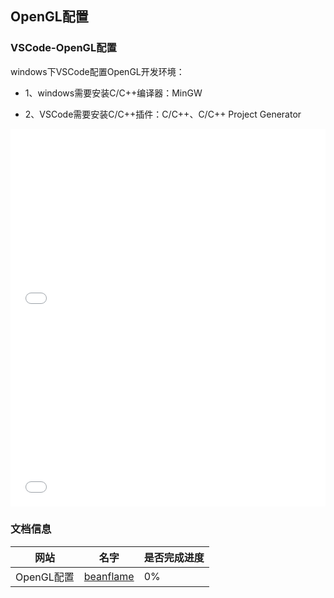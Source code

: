 ## OpenGL配置



### VSCode-OpenGL配置

windows下VSCode配置OpenGL开发环境：

* 1、windows需要安装C/C++编译器：<light>MinGW</light>

* 2、VSCode需要安装C/C++插件：<light>C/C++</light>、<light>C/C++ Project Generator</light>




<div style="position: relative; padding: 30% 45%;">
  
<iframe src="//player.bilibili.com/player.html?aid=100456428&cid=171311599&page=1&as_wide=1&high_quality=1&danmaku=" scrolling="no" border="0" frameborder="no" framespacing="0" allowfullscreen="true" style="position: absolute; width: 100%; height: 100%; left: 0; top: 0;"> </iframe>
  
</div>



<div style="position: relative; padding: 30% 45%;">
  
<iframe src="//player.bilibili.com/player.html?aid=718409421&bvid=BV15Q4y1X7jK&cid=422027928&page=1&as_wide=1&high_quality=1&danmaku=" scrolling="no" border="0" frameborder="no" framespacing="0" allowfullscreen="true" style="position: absolute; width: 100%; height: 100%; left: 0; top: 0;"> </iframe>
  
</div>

### 文档信息

| 网站 | 名字 | 是否完成进度 |
|-|-|-|
| OpenGL配置 | [beanflame](https://blog.beanflame.cn/) | 0% |
